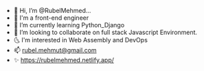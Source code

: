 - 👋 Hi, I’m @RubelMehmed...
- 🫶  I'm a front-end engineer
- 🌱 I’m currently learning Python_Django
- 💞️ I’m looking to collaborate on full stack Javascript Environment.
- 🌜 I'm interested in Web Assembly and DevOps
- 📫 rubel.mehmut@gmail.com
- ✨ https://rubelmehmed.netlify.app/




<!---
RubelMehmed/RubelMehmed is a ✨ special ✨ repository because its `README.md` (this file) appears on your GitHub profile.
You can click the Preview link to take a look at your changes.
--->
